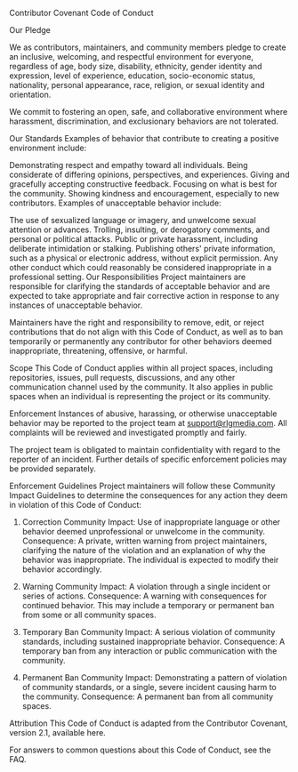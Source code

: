 Contributor Covenant Code of Conduct

Our Pledge

We as contributors, maintainers, and community members pledge to create an inclusive, welcoming, and respectful environment for everyone, regardless of age, body size, disability, ethnicity, gender identity and expression, level of experience, education, socio-economic status, nationality, personal appearance, race, religion, or sexual identity and orientation.

We commit to fostering an open, safe, and collaborative environment where harassment, discrimination, and exclusionary behaviors are not tolerated.

Our Standards
Examples of behavior that contribute to creating a positive environment include:

Demonstrating respect and empathy toward all individuals.
Being considerate of differing opinions, perspectives, and experiences.
Giving and gracefully accepting constructive feedback.
Focusing on what is best for the community.
Showing kindness and encouragement, especially to new contributors.
Examples of unacceptable behavior include:

The use of sexualized language or imagery, and unwelcome sexual attention or advances.
Trolling, insulting, or derogatory comments, and personal or political attacks.
Public or private harassment, including deliberate intimidation or stalking.
Publishing others' private information, such as a physical or electronic address, without explicit permission.
Any other conduct which could reasonably be considered inappropriate in a professional setting.
Our Responsibilities
Project maintainers are responsible for clarifying the standards of acceptable behavior and are expected to take appropriate and fair corrective action in response to any instances of unacceptable behavior.

Maintainers have the right and responsibility to remove, edit, or reject contributions that do not align with this Code of Conduct, as well as to ban temporarily or permanently any contributor for other behaviors deemed inappropriate, threatening, offensive, or harmful.

Scope
This Code of Conduct applies within all project spaces, including repositories, issues, pull requests, discussions, and any other communication channel used by the community. It also applies in public spaces when an individual is representing the project or its community.

Enforcement
Instances of abusive, harassing, or otherwise unacceptable behavior may be reported to the project team at support@rlgmedia.com. All complaints will be reviewed and investigated promptly and fairly.

The project team is obligated to maintain confidentiality with regard to the reporter of an incident. Further details of specific enforcement policies may be provided separately.

Enforcement Guidelines
Project maintainers will follow these Community Impact Guidelines to determine the consequences for any action they deem in violation of this Code of Conduct:

1. Correction
Community Impact: Use of inappropriate language or other behavior deemed unprofessional or unwelcome in the community.
Consequence: A private, written warning from project maintainers, clarifying the nature of the violation and an explanation of why the behavior was inappropriate. The individual is expected to modify their behavior accordingly.

2. Warning
Community Impact: A violation through a single incident or series of actions.
Consequence: A warning with consequences for continued behavior. This may include a temporary or permanent ban from some or all community spaces.

3. Temporary Ban
Community Impact: A serious violation of community standards, including sustained inappropriate behavior.
Consequence: A temporary ban from any interaction or public communication with the community.

4. Permanent Ban
Community Impact: Demonstrating a pattern of violation of community standards, or a single, severe incident causing harm to the community.
Consequence: A permanent ban from all community spaces.

Attribution
This Code of Conduct is adapted from the Contributor Covenant, version 2.1, available here.

For answers to common questions about this Code of Conduct, see the FAQ.
